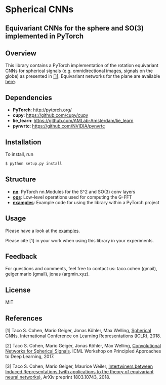 # Spherical CNNs
## Equivariant CNNs for the sphere and SO(3) implemented in PyTorch

## Overview
This library contains a PyTorch implementation of the rotation equivariant CNNs for spherical signals (e.g. omnidirectional images, signals on the globe) as presented in [[1]](https://arxiv.org/abs/1801.10130). Equivariant networks for the plane are available [here](https://github.com/tscohen/GrouPy).

## Dependencies

* __PyTorch__: http://pytorch.org/
* __cupy__: https://github.com/cupy/cupy
* __lie_learn__: https://github.com/AMLab-Amsterdam/lie_learn
* __pynvrtc__: https://github.com/NVIDIA/pynvrtc

## Installation

To install, run

```bash
$ python setup.py install
```

## Structure
* [__nn__](s2cnn/nn): PyTorch nn.Modules for the S^2 and SO(3) conv layers
* [__ops__](s2cnn/ops): Low-level operations used for computing the G-FFT
* [__examples__](examples): Example code for using the library within a PyTorch project

## Usage
Please have a look at the [examples](examples).

Please cite [1] in your work when using this library in your experiments.

## Feedback
For questions and comments, feel free to contact us: taco.cohen (gmail), geiger.mario (gmail), jonas (argmin.xyz).


## License
MIT

## References

[1] Taco S. Cohen, Mario Geiger, Jonas Köhler, Max Welling,
[Spherical CNNs](https://arxiv.org/abs/1801.10130).
International Conference on Learning Representations (ICLR), 2018.

[2] Taco S. Cohen, Mario Geiger, Jonas Köhler, Max Welling,
[Convolutional Networks for Spherical Signals](https://arxiv.org/abs/1709.04893).
ICML Workshop on Principled Approaches to Deep Learning, 2017.

[3] Taco S. Cohen, Mario Geiger, Maurice Weiler,
[Intertwiners between Induced Representations (with applications to the theory of equivariant neural networks)](https://arxiv.org/abs/1803.10743),
ArXiv preprint 1803.10743, 2018.
